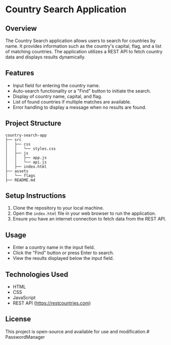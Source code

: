 # Country Search Application

## Overview
The Country Search application allows users to search for countries by name. It provides information such as the country's capital, flag, and a list of matching countries. The application utilizes a REST API to fetch country data and displays results dynamically.

## Features
- Input field for entering the country name.
- Auto-search functionality or a "Find" button to initiate the search.
- Display of country name, capital, and flag.
- List of found countries if multiple matches are available.
- Error handling to display a message when no results are found.

## Project Structure
```
country-search-app
├── src
│   ├── css
│   │   └── styles.css
│   ├── js
│   │   ├── app.js
│   │   └── api.js
│   ├── index.html
├── assets
│   └── flags
├── README.md
```

## Setup Instructions
1. Clone the repository to your local machine.
2. Open the `index.html` file in your web browser to run the application.
3. Ensure you have an internet connection to fetch data from the REST API.

## Usage
- Enter a country name in the input field.
- Click the "Find" button or press Enter to search.
- View the results displayed below the input field.

## Technologies Used
- HTML
- CSS
- JavaScript
- REST API (https://restcountries.com)

## License
This project is open-source and available for use and modification.# PasswordManager
